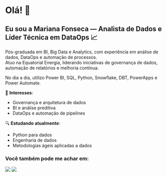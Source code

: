 # Olá! 👋
## Eu sou a Mariana Fonseca — Analista de Dados e Líder Técnica em DataOps 📈

Pós-graduada em BI, Big Data e Analytics, com experiência em análise de dados, DataOps e automação de processos.  
Atuo na Equatorial Energia, liderando iniciativas de governança de dados, automação de relatórios e melhoria contínua.

No dia a dia, utilizo Power BI, SQL, Python, Snowflake, DBT, PowerApps e Power Automate.

🎯 **Interesses**:
- Governança e arquitetura de dados
- BI e análise preditiva
- DataOps e automação de pipelines

🔍 **Estudando atualmente**:
- Python para dados
- Engenharia de dados
- Metodologias ágeis aplicadas a dados

### Você também pode me achar em:
<div>
<a href = "mailto:marixfonseca@gmail.com"><img loading="lazy" src="https://img.shields.io/badge/Gmail-D14836?style=for-the-badge&logo=gmail&logoColor=white" target="_blank"></a>
<a href="https://www.linkedin.com/in/mariana-fonseca-a5845817a/" target="_blank"><img loading="lazy" src="https://img.shields.io/badge/-LinkedIn-%230077B5?style=for-the-badge&logo=linkedin&logoColor=white" target="_blank"></a>   
</div>
